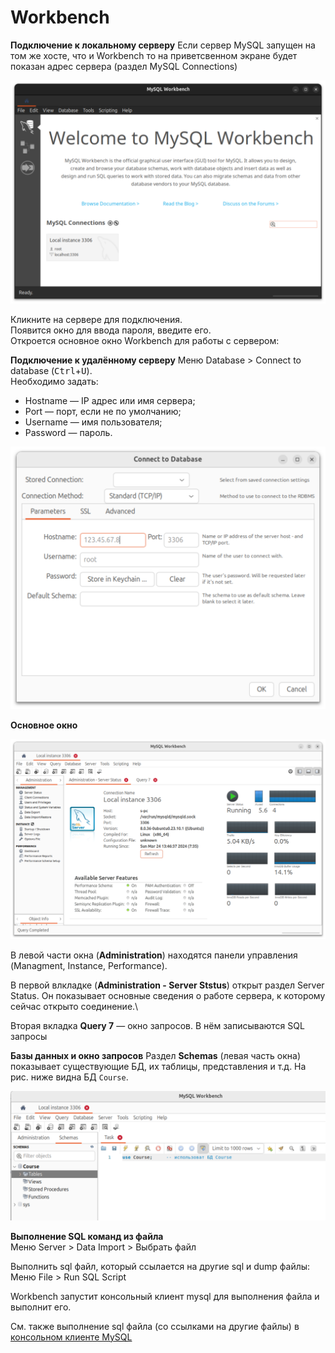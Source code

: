 # Workbench

**Подключение к локальному серверу**
Если сервер MySQL запущен на том же хосте, что и Workbench то на приветсвенном экране будет показан адрес сервера (раздел MySQL Connections)

<img src="assets/workbench_main_screen.png">

Кликните на сервере для подключения.\
Появится окно для ввода пароля, введите его.\
Откроется основное окно Workbench для работы с сервером:


**Подключение к удалённому серверу**
Меню Database > Connect to database (<kbd>Ctrl</kbd>+<kbd>U</kbd>).\
Необходимо задать:
- Hostname — IP адрес или имя сервера;
- Port — порт, если не по умолчанию;
- Username — имя пользователя;
- Password — пароль.

<img src="assets/workbench_connect.png">

**Основное окно**

<img src="assets/workbench_server_status.png">

В левой части окна (**Administration**) находятся панели управления (Managment, Instance, Performance). 

В первой влкладке 
(**Administration - Server Ststus**) открыт раздел Server Status. Он показывает основные сведения о работе сервера, к которому сейчас открыто соединение.\

Вторая вкладка **Query 7** — окно запросов. В нём записываются SQL запросы 


**Базы данных и окно запросов**
Раздел **Schemas** (левая часть окна) показывает существующие БД, их таблицы, представления и т.д. На рис. ниже видна БД `Course`.

<img src="assets/workbecn_query_schemas.png">

<br>

**Выполнение SQL команд из файла**\
Меню Server > Data Import > Выбрать файл


Выполнить sql файл, который ссылается на другие sql и dump файлы:
Меню File >  Run SQL Script

Workbench запустит консольный клиент mysql для выполнения файла и выполнит его.


См. также выполнение sql файла (со ссылками на другие файлы) в [консольном клиенте MySQL](https://github.com/VetrovSV/DataBases/blob/main/MySQL.md#%D1%80%D0%B5%D0%B7%D0%B5%D1%80%D0%B2%D0%BD%D0%BE%D0%B5-%D0%BA%D0%BE%D0%BF%D0%B8%D1%80%D0%BE%D0%B2%D0%B0%D0%BD%D0%B8%D0%B5-%D1%8D%D0%BA%D1%81%D0%BF%D0%BE%D1%80%D1%82-%D0%B8-%D0%B8%D0%BC%D0%BF%D0%BE%D1%80%D1%82)